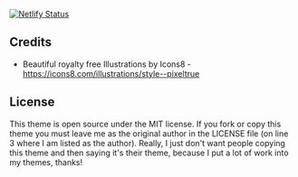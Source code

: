 [![Netlify Status](https://api.netlify.com/api/v1/badges/dda5cc91-fe07-43b3-b72c-ac646e95de83/deploy-status)](https://app.netlify.com/sites/a-significant-blog/deploys)


## Credits

- Beautiful royalty free Illustrations by Icons8 - https://icons8.com/illustrations/style--pixeltrue


## License

This theme is open source under the MIT license. If you fork or copy this theme you must leave me as the original author in the LICENSE file (on line 3 where I am listed as the author). Really, I just don't want people copying this theme and then saying it's their theme, because I put a lot of work into my themes, thanks!
